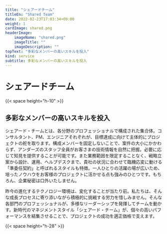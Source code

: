 ```yaml
---
title: "シェアードチーム"
titleEn: "Shared Team"
date: 2022-02-23T17:03:34+09:00
weight: 1
cardImage: shared.png
headerImage:
    imageName: "shared.png"
    imageTitle: ""
    imageDescription: ""
topText: "多彩なメンバーの高いスキルを投入"
kind: service
subtitle: 多彩なメンバーの高いスキルを投入
---
```


# シェアードチーム  

{{< space height="h-10" >}}

## 多彩なメンバーの高いスキルを投入

シェアード・チームとは、各分野のプロフェッショナルで構成された集合体。コンサルタント、PM、エンジニアそれぞれが、目標達成に向けて主体的にプロジェクトの舵を取ります。構成メンバーを固定しないことで、案件の大小にかかわらず、アンダーズのスタッフ全員がお客さまの技術情報を自然に把握。必要に応じて知見を提供することが可能です。また業務範囲を限定することなく、戦略立案から設計、運用、ヘルプデスクまで、貴社の状況に合わせて臨機応変に動ける「準委任契約」と呼ばれるスタイルも特徴。一人ひとりの活躍の場が広いため、培ったノウハウをお客様のプロジェクトに活かせる点も強みのひとつです。もちろん、企業秘密は口外いたしません。

昨今の進化するテクノロジー環境は、変化することが当たり前。私たちは、そんな成長プロセスに寄り添いながら積極的に挑戦する労力を惜しみません。そんな各部門のプロフェッショナルが、多様なリーダーシップを発揮してチームを動かす。新時代のマネジメントスタイル「シェアード・チーム」が、個々の高いパフォーマンスを結集させることで、プロジェクトの成功を適正価格で支えます。

{{< space height="h-28" >}}
